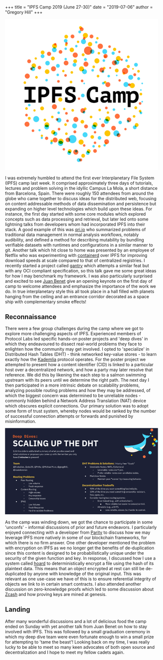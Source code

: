 +++
title = "IPFS Camp 2019 (June 27-30)"
date = "2019-07-06"
author = "Gregory Hill"
+++

![IPFS Camp](/img/ipfs_camp_logo.png)

I was extremely humbled to attend the first ever Interplanetary File System (IPFS) camp last week. 
It comprised approximately three days of tutorials, lectures and problem solving in the idyllic Campus La Mola, a short distance from Barcelona, Spain. There were roughly 150 attendees from around the globe who came together to discuss ideas for 
the distributed web, focusing on content addressable methods of data dissemination and persistence 
but expanding on higher level technologies which build upon these ideas. For instance, the first day started with some core
modules which explored concepts such as data processing and retrieval, but later led onto some lightning talks from developers
whom had incorporated IPFS into their stack. A good example of this was [qri.io](https://qri.io/) who summarized problems 
of traditional data management in normal analysis workflows, notably audibility, and defined a method for describing mutability
by bundling verifiable datasets with runtimes and configurations in a similar manner to git. Another talk which hit close to
home was presented by an employee of Netflix who was experimenting with [containerd](https://containerd.io/) over IPFS for improving download speeds at scale
compared to that of centralized registries. I recently started a project called [gantry](https://github.com/gregdhill/gantry) which attempts a similar feat but
with any OCI compliant specification, so this talk gave me some great ideas for how I may benchmark my framework. I was also particularly surprised and excited to 
see [Juan Benet](https://en.wikipedia.org/wiki/Juan_Benet_(computer_scientist)) give an opening keynote on the first day of camp to welcome attendees and emphasize
the importance of the work we do. In true interplanetary style this all took place in a hall filled with planets hanging from the ceiling and an entrance corridor
decorated as a space ship with complementary smoke effects!

## Reconnaissance

There were a few group challenges during the camp where we got to explore more challenging aspects of IPFS. Experienced members of Protocol Labs led specific hands-on 
poster projects and 'deep dives' in which they endeavoured to dissect real-world problems they face to enlighten how the community may get involved. I opted to 'specialize'
in Distributed Hash Tables (DHT) - think networked key-value stores - to learn exactly how the [Kademlia](https://en.wikipedia.org/wiki/Kademlia) protocol operates.
For the poster project we attempted to present how a content identifier (CID) is linked to a particular host over a decentralized network, and how a party may later resolve
that reference. We did this by likening the each step to a salmon swimming upstream with its peers until we determine the right path. The next day I then participated in a
more intrinsic debate on scalability problems, analyzing possible routing problems and how they may be addressed, of which the biggest concern was determined to be unreliable
nodes - commonly hidden behind a Network Address Translation (NAT) device which obscures explicit connections. Our primary solution was to adopt some form of trust system, whereby nodes would be ranked by the number of successful connection attempts or forwards and punished by misinformation. 

![Deep Dive - Scaling the DHT](/img/deep_dive.png)

As the camp was winding down, we got the chance to participate in some 'unconfs' - informal discussions of prior and future endeavors. I particularly enjoyed connecting
with a developer from [Parity](https://github.com/paritytech/) to discuss how we may leverage IPFS more natively in some of our blockchain frameworks, for which there is no
firm answer. One other developer mentioned the problem with encryption on IPFS as we no longer get the benefits of de-duplication since this content is designed to be
probabilistically unique under the security of the given function and key. In response, I discussed how I use a system called [hoard](https://github.com/monax/hoard) to deterministically encrypt a file using the hash of its plaintext data. This means that an object encrypted at rest can still be de-duplicated by anyone with knowledge of the original input. This was relevant as one use-case we have of this is to ensure referential integrity of objects we link to in certain smart contracts. I also attended another
discussion on zero-knowledge proofs which led to some discussion about [Zcash](https://z.cash/) and how proving keys are mined at genesis.

## Landing

After many wonderful discussions and a lot of delicious food the camp ended on Sunday with yet another talk from Juan Benet on how to stay involved with IPFS. This was
followed by a small graduation ceremony in which my deep dive team were even fortunate enough to win a small prize for attempting to 'tame the beast'! Looking back on
my time, I was really lucky to be able to meet so many keen advocates of both open source and decentralization and I hope to meet my fellow cadets again.